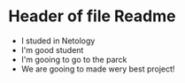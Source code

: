 # Header of file Readme
- I studed in Netology
- I'm good student
- I'm gooing to go to the parck 
- We are gooing to made wery best project!